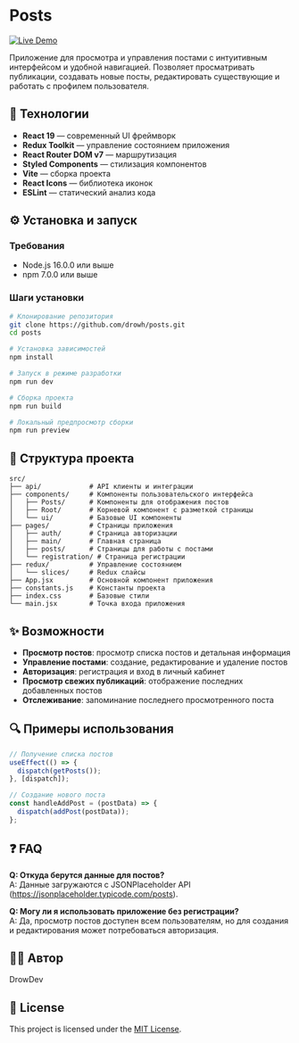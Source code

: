 # Posts

[![Live Demo](https://img.shields.io/badge/✨_Live_Demo-Visit_Site-blue?style=for-the-badge)](https://drowh.github.io/posts/)

Приложение для просмотра и управления постами с интуитивным интерфейсом и удобной навигацией. Позволяет просматривать публикации, создавать новые посты, редактировать существующие и работать с профилем пользователя.

## 🚀 Технологии

- **React 19** — современный UI фреймворк
- **Redux Toolkit** — управление состоянием приложения
- **React Router DOM v7** — маршрутизация
- **Styled Components** — стилизация компонентов
- **Vite** — сборка проекта
- **React Icons** — библиотека иконок
- **ESLint** — статический анализ кода

## ⚙️ Установка и запуск

### Требования

- Node.js 16.0.0 или выше
- npm 7.0.0 или выше

### Шаги установки

```bash
# Клонирование репозитория
git clone https://github.com/drowh/posts.git
cd posts

# Установка зависимостей
npm install

# Запуск в режиме разработки
npm run dev

# Сборка проекта
npm run build

# Локальный предпросмотр сборки
npm run preview
```

## 📂 Структура проекта

```
src/
├── api/            # API клиенты и интеграции
├── components/     # Компоненты пользовательского интерфейса
│   ├── Posts/      # Компоненты для отображения постов
│   ├── Root/       # Корневой компонент с разметкой страницы
│   └── ui/         # Базовые UI компоненты
├── pages/          # Страницы приложения
│   ├── auth/       # Страница авторизации
│   ├── main/       # Главная страница
│   ├── posts/      # Страницы для работы с постами
│   └── registration/ # Страница регистрации
├── redux/          # Управление состоянием
│   └── slices/     # Redux слайсы
├── App.jsx         # Основной компонент приложения
├── constants.js    # Константы проекта
├── index.css       # Базовые стили
└── main.jsx        # Точка входа приложения
```

## ✨ Возможности

- **Просмотр постов**: просмотр списка постов и детальная информация
- **Управление постами**: создание, редактирование и удаление постов
- **Авторизация**: регистрация и вход в личный кабинет
- **Просмотр свежих публикаций**: отображение последних добавленных постов
- **Отслеживание**: запоминание последнего просмотренного поста

## 🔍 Примеры использования

```jsx
// Получение списка постов
useEffect(() => {
  dispatch(getPosts());
}, [dispatch]);

// Создание нового поста
const handleAddPost = (postData) => {
  dispatch(addPost(postData));
};
```

## ❓ FAQ

**Q: Откуда берутся данные для постов?**  
A: Данные загружаются с JSONPlaceholder API (https://jsonplaceholder.typicode.com/posts).

**Q: Могу ли я использовать приложение без регистрации?**  
A: Да, просмотр постов доступен всем пользователям, но для создания и редактирования может потребоваться авторизация.

## 👨‍💻 Автор

DrowDev

## 📄 License

This project is licensed under the [MIT License](./LICENSE).
